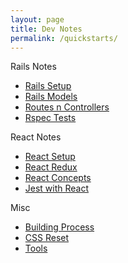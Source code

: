 ```yaml
---
layout: page
title: Dev Notes
permalink: /quickstarts/
---
```

Rails Notes
- [Rails Setup](/notes/rails/setup-rails.md)
- [Rails Models](/notes/rails/rails-models.md)
- [Routes n Controllers](/notes/rails/rails-routes-controllers.md)
- [Rspec Tests](/notes/rails/rails-rspec.md)

React Notes
- [React Setup](/notes/react/setup-vite-react.md)
- [React Redux](/notes/react/setup-react-redux.md)
- [React Concepts](/notes/react/react-basics.md)
- [Jest with React](/notes/react/setup-jest-react.md)

Misc
- [Building Process](/notes/misc/building-process.md)
- [CSS Reset](/notes/misc/css-reset-cheatsheet.md)
- [Tools](/notes/misc/dev-tools.md)